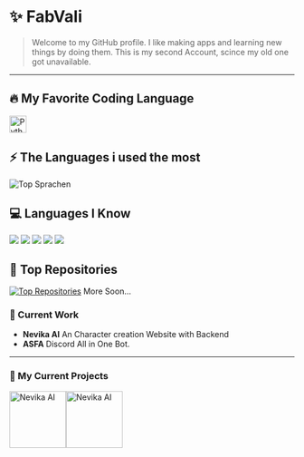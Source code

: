# ✨ FabVali
> Welcome to my GitHub profile. I like making apps and learning new things by doing them. This is my second Account, scince my old one got unavailable.
-------

## 🔥 My Favorite Coding Language
<a href="https://www.python.org/">
  <img src="https://img.shields.io/badge/I like-Python-3776AB?style=flat&logo=python&logoColor=FFD43B" alt="Python Badge" height="30">
</a>

## ⚡ The Languages i used the most
![Top Sprachen](https://github-readme-stats.vercel.app/api/top-langs/?username=fabvali08&layout=compact&theme=github_dark)

## 💻 Languages I Know
[![](https://skillicons.dev/icons?i=python)](https://www.python.org/ "Python")
[![](https://skillicons.dev/icons?i=javascript)](https://developer.mozilla.org/en-US/docs/Web/JavaScript/ "JavaScript")
[![](https://skillicons.dev/icons?i=html)](https://developer.mozilla.org/en-US/docs/Web/JavaScript/ "HTML5")
[![](https://skillicons.dev/icons?i=css)](https://developer.mozilla.org/en-US/docs/Web/JavaScript/ "CSS")
[![](https://skillicons.dev/icons?i=sql)](https://sql.org/ "SQL")


## 🚀 Top Repositories
[![Top Repositories](https://github-readme-stats.vercel.app/api/pin/?username=fabvali08&repo=easter-egg-discord-bot&theme=github_dark)](https://github.com/fabvali08/easter-egg-discord-bot) More Soon...

### 🚧 Current Work
- **Nevika AI**
    An Character creation Website with Backend
- **ASFA**
    Discord All in One Bot.
--------
### 🔧 My Current Projects
<a href="https://asfa-bot.xyz"><img src="https://media.discordapp.net/attachments/1341114743376576636/1363913406004072679/zU15qXq.png?ex=6816ec18&is=68159a98&hm=a0a32c2e3250a6b3b1c79b01fbcd7a4351a1173bfa4a8e310656309c5ce66b2f&=&format=webp&quality=lossless" alt="Nevika AI" width="100"/></a><a href="https://asfa-bot.xyz"><img src="https://media.discordapp.net/attachments/1356637314549420074/1368266167751544853/Canva_dC1uv3BnoK-removebg-preview.png?ex=681798ab&is=6816472b&hm=db475551b66b76c0e9322e1750123eb2b683e000445fc45464c1280e855c03f2&=&format=webp&quality=lossless" alt="Nevika AI" width="100"/></a>

<!--
**FabVali08/fabvali08** is a ✨ _special_ ✨ repository because its `README.md` (this file) appears on your GitHub profile.

Here are some ideas to get you started:

- 🔭 I’m currently working on ...
- 🌱 I’m currently learning ...
- 👯 I’m looking to collaborate on ...
- 🤔 I’m looking for help with ...
- 💬 Ask me about ...
- 📫 How to reach me: ...
- 😄 Pronouns: ...
- ⚡ Fun fact: ...
-->
